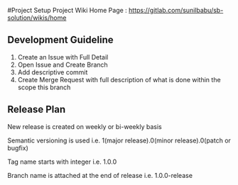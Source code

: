 #Project Setup
Project Wiki Home Page : https://gitlab.com/sunilbabu/sb-solution/wikis/home

## Development Guideline
1. Create an Issue with Full Detail
2. Open Issue and Create Branch
3. Add descriptive commit
4. Create Merge Request with full description of what is done within the scope this branch

## Release Plan
New release is created on weekly or bi-weekly basis

Semantic versioning is used i.e. 1(major release).0(minor release).0(patch or bugfix)

Tag name starts with integer i.e. 1.0.0

Branch name is attached at the end of release i.e. 1.0.0-release
